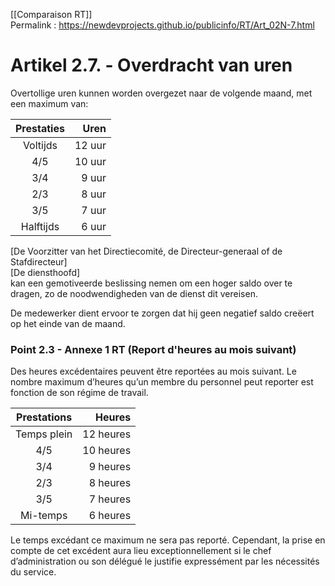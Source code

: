[[Comparaison RT]]  
Permalink : https://newdevprojects.github.io/publicinfo/RT/Art_02N-7.html

# Artikel 2.7. - Overdracht van uren 

Overtollige uren kunnen worden overgezet naar de volgende maand, met een maximum van: 

| Prestaties |   Uren |
|:----------:| ------:|
|  Voltijds  | 12 uur |
|    4/5     | 10 uur |
|    3/4     |  9 uur |
|    2/3     |  8 uur |
|    3/5     |  7 uur |
| Halftijds  |  6 uur |

[De Voorzitter van het Directiecomité, de Directeur-generaal of de Stafdirecteur]  
[De diensthoofd]   
kan een gemotiveerde beslissing nemen om een hoger saldo over te dragen, zo de noodwendigheden van de dienst dit vereisen. 

De medewerker dient ervoor te zorgen dat hij geen negatief saldo creëert op het einde van de maand.  

### Point 2.3 - Annexe 1 RT (Report d'heures au mois suivant)

Des heures excédentaires peuvent être reportées au mois suivant. Le nombre maximum d’heures qu’un membre du personnel peut reporter est fonction de son régime de travail. 

| Prestations |    Heures |
|:-----------:| ---------:|
| Temps plein | 12 heures |
|     4/5     | 10 heures |
|     3/4     |  9 heures |
|     2/3     |  8 heures |
|     3/5     |  7 heures |
|  Mi-temps   |  6 heures |

Le temps excédant ce maximum ne sera pas reporté. Cependant, la prise en compte de cet excédent aura lieu exceptionnellement si le chef d’administration ou son délégué le justifie expressément par les nécessités du service. 

